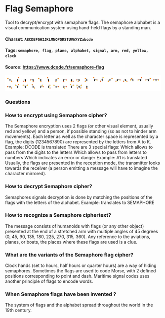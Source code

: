 # Flag Semaphore
Tool to decrypt/encrypt with semaphore flags. The semaphore alphabet is a visual communication system using hand-held flags by a standing man.

#### Charset: `ABCDEFGHIJKLMNOPQRSTUVWXYZabcde`

#### Tags: `semaphore, flag, plane, alphabet, signal, arm, red, yellow, clock`

#### Source: https://www.dcode.fr/semaphore-flag

![combined](./combined.png)

### Questions

### How to encrypt using Semaphore cipher?
The Semaphore encryption uses 2 flags (or other visual element, usually red and yellow) and a person, if possible standing (so as not to hinder arm movements). Each letter as well as the character space is represented by a flag, the digits (1234567890) are represented by the letters from A to K. Example: DCODE is translated  There are 3 special flags:  Which allows to pass from the digits to the letters  Which allows to pass from letters to numbers  Which indicates an error or danger Example: A1 is translated  Usually, the flags are presented in the reception mode, the transmitter looks towards the receiver (a person emitting a message will have to imagine the character mirrored).

### How to decrypt Semaphore cipher?
Semaphores signals decryption is done by matching the positions of the flags with the letters of the alphabet. Example:  translates to SEMAPHORE

### How to recognize a Semaphore ciphertext?
The message consists of humanoids with flags (or any other object) presented at the end of a stretched arm with multiple angles of 45 degrees (0, 45, 90, 135, 180, 225, 270, 315, 360). Any reference to the aviations, planes, or boats, the places where these flags are used is a clue.

### What are the variants of the Semaphore flag cipher?
Clock hands (set to hours, half hours or quarter hours) are a way of hiding semaphores. Sometimes the flags are used to code Morse, with 2 defined positions corresponding to point and dash. Maritime signal codes uses another principle of flags to encode words.

### When Semaphore flags have been invented ?
The system of flags and the alphabet spread throughout the world in the 19th century.

